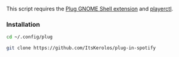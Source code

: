 This script requires the [Plug GNOME Shell extension](https://github.com/ItsKerolos/plug) and [playerctl](https://github.com/acrisci/playerctl).

### Installation

```bash
cd ~/.config/plug
```

```bash
git clone https://github.com/ItsKerolos/plug-in-spotify
```
